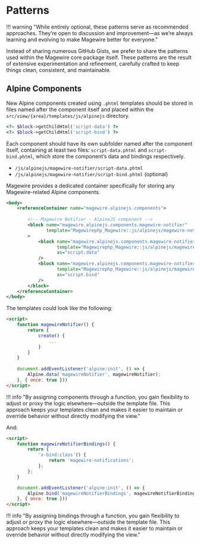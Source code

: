 # Patterns

!!! warning "While entirely optional, these patterns serve as recommended approaches. They’re open to discussion and improvement—as we’re always learning and evolving to make Magewire better for everyone."

Instead of sharing numerous GitHub Gists, we prefer to share the patterns used within the Magewire core package itself.
These patterns are the result of extensive experimentation and refinement, carefully crafted to keep things clean,
consistent, and maintainable.

## Alpine Components

New Alpine components created using `.phtml` templates should be stored in files named after the component itself and
placed within the `src/view/{area}/templates/js/alpinejs` directory.

```php title="Magewire_Magewirephp::js/alpinejs/magewire-notifier.phtml"
<?= $block->getChildHtml('script-data') ?>
<?= $block->getChildHtml('script-bind') ?>
```

Each component should have its own subfolder named after the component itself, containing at least two files:
`script-data.phtml` and `script-bind.phtml`, which store the component’s data and bindings respectively.

- `/js/alpinejs/magewire-notifier/script-data.phtml`
- `/js/alpinejs/magewire-notifier/script-bind.phtml` (optional)

Magewire provides a dedicated container specifically for storing any Magewire-related Alpine components.

```xml
<body>
    <referenceContainer name="magewire.alpinejs.components">
        
        <!-- Magewire Notifier - AlpineJS component -->
        <block name="magewire.alpinejs.components.magewire-notifier"
               template="Magewirephp_Magewire::js/alpinejs/magewire-notifier.phtml"
        >
            <block name="magewire.alpinejs.components.magewire-notifier.script-data"
                   template="Magewirephp_Magewire::js/alpinejs/magewire-notifier/script-data.phtml"
                   as="script.data"
            />
            <block name="magewire.alpinejs.components.magewire-notifier.script-bind"
                   template="Magewirephp_Magewire::js/alpinejs/magewire-notifier/script-bind.phtml"
                   as="script.bind"
            />
        </block>
    </referenceContainer>
</body>
```

The templates could look like the following:

```html title="js/alpinejs/magewire-notifier/script-data.phtml"
<script>
    function magewireNotifier() {
        return {
            create() {
                ...
            }
        }
    }
    
    document.addEventListener('alpine:init', () => {
        Alpine.data('magewireNotifier', magewireNotifier);
    }, { once: true }))
</script>
```

!!! info "By assigning components through a function, you gain flexibility to adjust or proxy the logic elsewhere—outside the template file. This approach keeps your templates clean and makes it easier to maintain or override behavior without directly modifying the view."

And:

```html title="js/alpinejs/magewire-notifier/script-bind.phtml"
<script>
    function magewireNotifierBindings() {
        return {
            'x-bind:class'() {
                return 'magewire-notifications';
            };
        };
    }

    document.addEventListener('alpine:init', () => {
        Alpine.bind('magewireNotifierBindings', magewireNotifierBindings);
    }, { once: true }))
</script>
```

!!! info "By assigning bindings through a function, you gain flexibility to adjust or proxy the logic elsewhere—outside the template file. This approach keeps your templates clean and makes it easier to maintain or override behavior without directly modifying the view."
